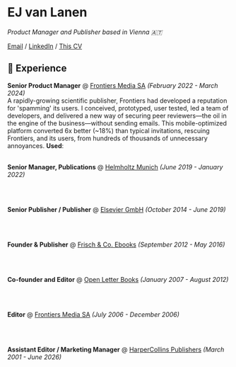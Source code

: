 # EJ van Lanen
_Product Manager and Publisher based in Vienna 🇦🇹_ <br>

[Email](mailto:ej@pm.me) / [LinkedIn](https://www.linkedin.com/in/ejvanlanen/) / [This CV](https://ejvanlanen.github.io/cv)

## 🔨 Experience
**Senior Product Manager** @ [Frontiers Media SA](http://frontiersin.org) _(February 2022 - March 2024)_ <br>
A rapidly-growing scientific publisher, Frontiers had developed a reputation for 'spamming' its users. I conceived, prototyped, user tested, led a team of developers, and delivered a new way of securing peer reviewers—the oil in the engine of the business—without sending emails. This mobile-optimized platform converted 6x better (~18%) than typical invitations, rescuing Frontiers, and its users, from hundreds of thousands of unnecessary annoyances.
**Used**: 
<br><br>

**Senior Manager, Publications** @ [Helmholtz Munich](https://www.helmholtz-munich.de/en) _(June 2019 - January 2022)_ <br>


<br><br>

**Senior Publisher / Publisher** @ [Elsevier GmbH](https://www.elsevier.com/) _(October 2014 - June 2019)_ <br>


<br><br>

**Founder & Publisher** @ [Frisch & Co. Ebooks](https://publishingperspectives.com/2016/05/translated-publisher-frisch-co-canelo/) _(September 2012 - May 2016)_ <br>


<br><br>

**Co-founder and Editor** @ [Open Letter Books](http://frontiersin.org) _(January 2007 - August 2012)_ <br>

<br><br>


**Editor** @ [Frontiers Media SA](http://frontiersin.org) _(July 2006 - December 2006)_ <br>


<br><br>


**Assistant Editor / Marketing Manager** @ [HarperCollins Publishers](http://frontiersin.org) _(March 2001 - June 2026)_ <br>

<br><br>
